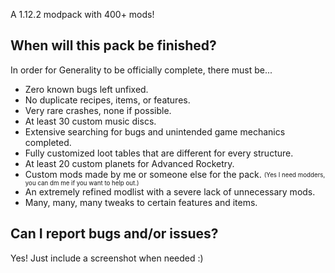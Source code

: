 A 1.12.2 modpack with 400+ mods!

## When will this pack be finished?
In order for Generality to be officially complete, there must be...

  * Zero known bugs left unfixed.
  * No duplicate recipes, items, or features.
  * Very rare crashes, none if possible.
  * At least 30 custom music discs.
  * Extensive searching for bugs and unintended game mechanics completed.
  * Fully customized loot tables that are different for every structure.
  * At least 20 custom planets for Advanced Rocketry.
  * Custom mods made by me or someone else for the pack. <sub><sup>(Yes I need modders, you can dm me if you want to help out.)</sup></sub>
  * An extremely refined modlist with a severe lack of unnecessary mods.
  * Many, many, many tweaks to certain features and items.


## Can I report bugs and/or issues?
Yes!  Just include a screenshot when needed :)
